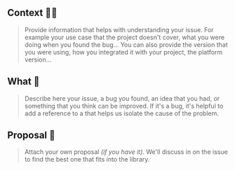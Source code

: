 ## Context 🕵️‍♀️

> Provide information that helps with understanding your issue. For example your use case that the project doesn't cover, what you were doing when you found the bug... You can also provide the version that you were using, how you integrated it with your project, the platform version...

## What 🌱

> Describe here your issue, a bug you found, an idea that you had, or something that you think can be improved. If it's a bug, it's helpful to add a reference to a that helps us isolate the cause of the problem.

## Proposal 🎉

> Attach your own proposal _(if you have it)_. We'll discuss in on the issue to find the best one that fits into the library.
